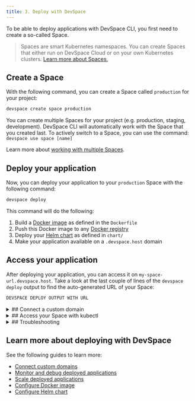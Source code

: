 ```yaml
---
title: 3. Deploy with DevSpace
---
```


To be able to deploy applications with DevSpace CLI, you first need to create a so-called Space.
> Spaces are smart Kubernetes namespaces. You can create Spaces that either run on DevSpace Cloud or on your own Kubernetes clusters. [Learn more about Spaces.](/docs/cloud/spaces/what-are-spaces)

## Create a Space
With the following command, you can create a Space called `production` for your project:
```bash
devspace create space production
```
You can create multiple Spaces for your project (e.g. production, staging, development). DevSpace CLI will automatically work with the Space that you created last. To actively switch to a Space, you can use the command: `devspace use space [name]`

Learn more about [working with multiple Spaces](/docs/cloud/spaces/switch-spaces).

## Deploy your application
Now, you can deploy your application to your `production` Space with the following command:
```bash
devspace deploy
```
This command will do the following:
1. Build a [Docker image](/docs/cli/deployment/images) as defined in the `Dockerfile`
2. Push this Docker image to any [Docker registry](/docs/cli/images/workflow)
3. Deploy your [Helm chart](/docs/chart/what-are-helm-charts) as defined in `chart/`
4. Make your application available on a `.devspace.host` domain

## Access your application
After deploying your application, you can access it on `my-space-url.devspace.host`. Take a look at the last couple of lines of the `devspace deploy` output to find the auto-generated URL of your Space:
```bash
DEVSPACE DEPLOY OUTPUT WITH URL
```

<details>
<summary>
## Connect a custom domain
</summary>
1. Go to: [https://app.devspace.cloud/spaces](https://app.devspace.cloud/spaces)
2. Open the tab "Network" for the Space you want to connect the domain for
3. Connect a domain as explained in the UI
</details>

<details>
<summary>
## Access your Space with kubectl
</summary>
Spaces can be used very much like any regular Kubernetes namespace. Therefore, you can run any `kubectl` command within your Space. This lets you manually access, debug or modify Kubernetes resources.

<details>
<summary>
### Install kubectl
</summary>

</details>

### Useful kubectl commands
Here is a list of common kubectl commands:

#### View all pods (group of containers) in your Space
```bash
kubectl get pods
```

> Pods are groups of containers that share a network stack. [Learn more about pods](/docs/kubernetes/pods)

#### View all services in your Space
```bash
kubectl get services
```
</details>

<details>
<summary>
## Troubleshooting
</summary>
If you get an HTTP error when accessing your Space, the following guides can help you solve the most common issues:

### 404 Not Found

### 500 Internal Server Error

### 502 Bad Gateway

### 503 Service Unavailable

### 504 Gateway Timeout

</details>


## Learn more about deploying with DevSpace
See the following guides to learn more:
- [Connect custom domains](/docs/cli/deployment/domains)
- [Monitor and debug deployed applications](/docs/cli/debugging/overview)
- [Scale deployed applications](/docs/cli/deployment/scaling)
- [Configure Docker image](/docs/cli/deployment/images)
- [Configure Helm chart](/docs/cli/deployment/charts)
